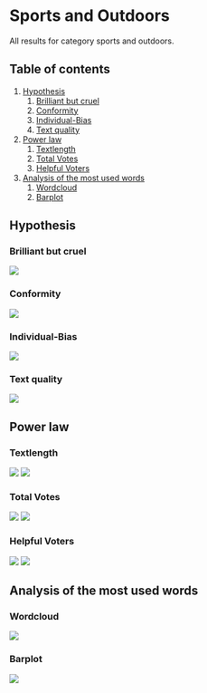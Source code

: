 # Sports and Outdoors

All results for category sports and outdoors.

##  Table of contents

1. [Hypothesis](#hypothesis)
    1. [Brilliant but cruel](#brilliant-but-cruel)
    2. [Conformity](#conformity)
    3. [Individual-Bias](#individual-bias)
    4. [Text quality](#text-quality)
2. [Power law](#power-law)
    1. [Textlength](#textlength)
    2. [Total Votes](#total-votes)
    3. [Helpful Voters](#helpful-voters)
3. [Analysis of the most used words](#analysis-of-the-most-used-words)
    1. [Wordcloud](#wordcloud)    
    2. [Barplot](#barplot)

## Hypothesis

### Brilliant but cruel
![](./brilliantButCruelHealthSportsAndOutdoors.gif)

### Conformity
![](./conformityHealthSportsAndOutdoors.gif)

### Individual-Bias
![](./individualBiasHealthSportsAndOutdoors.gif)

### Text quality
![](./scatterPlotwordcountHealthSportsAndOutdoors.gif)


## Power law

### Textlength
![](./c_compareWordcountToOccurence_SportsandOutdoors.gif)
![](./c_powerlawWordcount_SportsandOutdoors.gif)

### Total Votes
![](./b_compareVotersToOccurence_SportsandOutdoors.gif)
![](./b_powerlawVoters_SportsandOutdoors.gif)

### Helpful Voters
![](./a_comparehelpfulVotersToOccurence_SportsandOutdoors.gif)
![](./a_powerlawHelpfulVoters_SportsandOutdoors.gif)

## Analysis of the most used words

### Wordcloud
![](./)

### Barplot
![](./)


